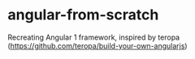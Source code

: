 # angular-from-scratch
Recreating Angular 1 framework, inspired by teropa (https://github.com/teropa/build-your-own-angularjs)
